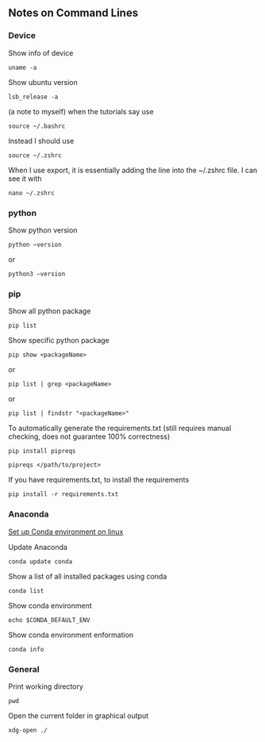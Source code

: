 ## Notes on Command Lines

### Device

Show info of device
```
uname -a
```

Show ubuntu version
```
lsb_release -a
```
(a note to myself) when the tutorials say use
```
source ~/.bashrc
```
Instead I should use
```
source ~/.zshrc
```
When I use export, it is essentially adding the line into the ~/.zshrc file. I can see it with 
```
nano ~/.zshrc
```

### python
Show python version
```
python –version
```
or
```
python3 –version
```

### pip
Show all python package
```
pip list
```

Show specific python package
```
pip show <packageName>
```
or
```
pip list | grep <packageName>
```
or
```
pip list | findstr "<packageName>"
```
To automatically generate the requirements.txt (still requires manual checking, does not guarantee 100% correctness)
```
pip install pipreqs
```
```
pipreqs </path/to/project>
```
If you have requirements.txt, to install the requirements
```
pip install -r requirements.txt
```

### Anaconda
[Set up Conda environment on linux](https://docs.conda.io/projects/conda/en/latest/user-guide/install/linux.html
)

Update Anaconda
```
conda update conda
```
Show a list of all installed packages using conda
```
conda list
```
Show conda environment
```
echo $CONDA_DEFAULT_ENV 
```
Show conda environment enformation
```
conda info
```
### General

Print working directory
```
pwd
```
Open the current folder in graphical output
```
xdg-open ./
```

